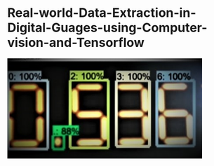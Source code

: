# Real-world-Data-Extraction-in-Digital-Guages-using-Computer-vision-and-Tensorflow
![ ](readme_images/sample_image.jpeg)
